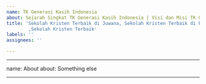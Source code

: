 ```yaml
---
name: TK Generasi Kasih Indonesia
about: Sejarah Singkat TK Generasi Kasih Indonesia | Visi dan Misi TK Generasi Kasih
title: 'Sekolah Kristen Terbaik di Juwana, Sekolah Kristen Terbaik di Pati, 
        ,Sekolah Kristen Terbaik'
labels: ''
assignees: ''

---
```


---
name: About
about: Something else

---

<!-- Bug reports and Feature requests must use other templates, or will be closed -->
<!-- Please ask questions on the NetlifyCMS Gitter channel (https://gitter.im/netlify/NetlifyCMS). -->
<!-- Issues which contain questions or support requests will be closed. -->
